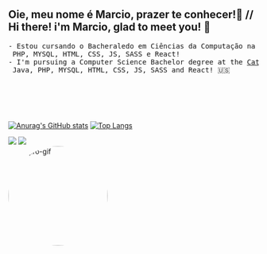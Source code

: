 ### <h2>Oie, meu nome é Marcio, prazer te conhecer!🤙 // Hi there! i'm Marcio, glad to meet you! 🤙</h2>
 
<pre>
- Estou cursando o Bacheraledo em Ciências da Computação na <a href="https://www.unisantos.br/vestibular/ciencia-da-computacao/">UNISANTOS</a> e estou me aperfeiçoando em C/C++, Phyton, Java, 
 PHP, MYSQL, HTML, CSS, JS, SASS e React! 
- I'm pursuing a Computer Science Bachelor degree at the <a href="https://www.unisantos.br/vestibular/ciencia-da-computacao/">Catholic University of Santos</a> and currently learning C/C++, Python,
 Java, PHP, MYSQL, HTML, CSS, JS, SASS and React! 🇺🇸





</pre>

[![Anurag's GitHub stats](https://github-readme-stats.vercel.app/api?username=baronemarbles&show_icons=true&theme=prussian)](https://github.com/anuraghazra/github-readme-stats)
[![Top Langs](https://github-readme-stats.vercel.app/api/top-langs/?username=baronemarbles&layout=compact&theme=prussian)](https://github.com/anuraghazra/github-readme-stats)

<div>
<a href = "mailto:baronempbb@gmail.com"><img src="https://img.shields.io/badge/-Gmail-%23333?style=for-the-badge&logo=gmail&logoColor=white" target="_blank"></a>
<a href="https://www.linkedin.com/in/marcio-paiva-barone-borges-b8370b209/" target="_blank"><img src="https://img.shields.io/badge/-LinkedIn-%230077B5?style=for-the-badge&logo=linkedin&logoColor=white" target="_blank"></a> 
</div> <img align="center" alt="Tanjiro-gif"  width="200" height="200" style="border-radius:100px;" src="https://media.tenor.com/72IKMecmpKAAAAAM/demon-slayer-tanjiro.gif">
 
</div>
